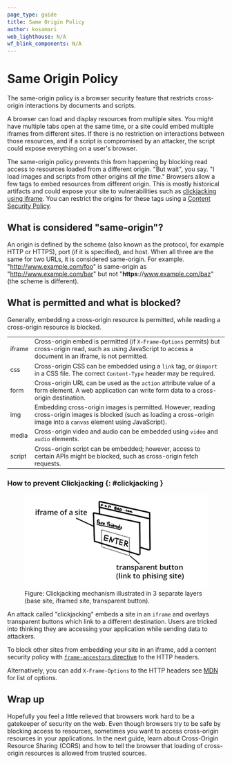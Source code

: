```yaml
---
page_type: guide
title: Same Origin Policy
author: kosamari
web_lighthouse: N/A
wf_blink_components: N/A
---
```


# Same Origin Policy

The same-origin policy is a browser security feature that restricts cross-origin
interactions by documents and scripts.

A browser can load and display resources from multiple sites. You might have
multiple tabs open at the same time, or a site could embed multiple iframes from
different sites. If there is no restriction on interactions between those
resources, and if a script is compromised by an attacker, the script could
expose everything on a user's browser.  

The same-origin policy prevents this from happening by blocking read access to
resources loaded from a different origin. "But wait", you say. "I load images
and scripts from other origins _all the time_." Browsers allow a few tags to embed resources from different origin. This is mostly historical artifacts and could expose your site to vulnerabilities such as [clickjacking using iframe](#clickjacking). You can restrict the origins for these
tags using a [Content Security Policy](https://developers.google.com/web/fundamentals/security/csp/).

## What is considered "same-origin"?  
An origin is defined by the scheme (also known as the  protocol, for example
HTTP or HTTPS), port (if it is specified), and host. When all three are the same
for two URLs, it is considered same-origin. For example.
"http://www.example.com/foo" is same-origin as "http://www.example.com/bar" but
not "**https**://www.example.com/baz" (the scheme is different).

## What is permitted and what is blocked?

Generally, embedding a cross-origin resource is permitted, while reading a
cross-origin resource is blocked.

<table>
    <tbody>
    <tr>
        <td>iframe </td>
        <td>
            Cross-origin embed is permitted (if <code>X-Frame-Options</code> permits) but cross-origin read, such as using JavaScript to access a document in an iframe, is not permitted.
        </td>
    </tr>
    <tr>
        <td>css</td>
        <td>
            Cross-origin CSS can be embedded using a <code>link</code> tag, or <code>@import</code> in a CSS file. The correct <code>Content-Type</code> header may be required.
        </td>
    </tr>
    <tr>
        <td>form</td>
        <td>
            Cross-origin URL can be used as the <code>action</code> attribute value of a form element. A web application can write form data to a cross-origin destination.
        </td>
    </tr>
    <tr>
        <td>img</td>
        <td>
            Embedding cross-origin images is permitted. However, reading cross-origin images is blocked (such as loading a cross-origin image into a <code>canvas</code> element using JavaScript).
        </td>
    </tr>
    <tr>
        <td>media</td>
        <td>
            Cross-origin video and audio can be embedded using <code>video</code> and <code>audio</code> elements.
        </td>
    </tr>
    <tr>
        <td>script</td>
        <td>
            Cross-origin script can be embedded; however, access to certain APIs might be blocked, such as cross-origin fetch requests.
        </td>
    </tr>
    </tbody>
</table>

### How to prevent Clickjacking {: #clickjacking }

<figure class="attempt-right">
  <img src="./clickjacking.png" alt="clickjacking">
  <figcaption>
    Figure: Clickjacking mechanism illustrated in 3 separate layers (base site, iframed site, transparent button).
  </figcaption>
</figure>

An attack called "clickjacking" embeds a site in an `iframe` and overlays transparent buttons which link to a different destination. Users are tricked into thinking they are accessing your application while sending data to attackers. 

<div class="clearfix"></div>

To block other sites from embedding your site in an iframe, add a content security policy with [`frame-ancestors` directive](https://developer.mozilla.org/en-US/docs/Web/HTTP/Headers/Content-Security-Policy/frame-ancestors) to the HTTP headers.

Alternatively, you can add `X-Frame-Options` to the HTTP headers see [MDN](https://developer.mozilla.org/en-US/docs/Web/HTTP/Headers/X-Frame-Options) for list of options.

## Wrap up
Hopefully you feel a little relieved that browsers work hard to be a gatekeeper
of security on the web. Even though browsers try to be safe by blocking access
to resources, sometimes you want to access cross-origin resources in your applications. In the next guide, learn about Cross-Origin Resource Sharing
(CORS) and how to tell the browser that loading of cross-origin resources is
allowed from trusted sources.
